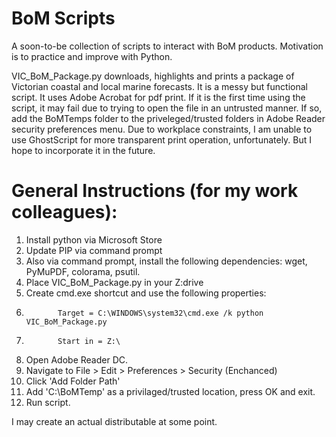 # BoM Scripts

A soon-to-be collection of scripts to interact with BoM products. Motivation is to practice and improve with Python.

VIC_BoM_Package.py downloads, highlights and prints a package of Victorian coastal and local marine forecasts.
It is a messy but functional script. It uses Adobe Acrobat for pdf print. If it is the first time using the script, it may fail due to trying to open the file in an  untrusted manner. If so, add the BoMTemps folder to the priveleged/trusted folders in Adobe Reader security preferences menu. Due to workplace constraints, I am unable to use GhostScript for more transparent print operation, unfortunately. But I hope to incorporate it in the future.

# General Instructions (for my work colleagues): 

1. Install python via Microsoft Store
2. Update PIP via command prompt
3. Also via command prompt, install the following dependencies:
wget, PyMuPDF, colorama, psutil.
4. Place VIC_BoM_Package.py in your Z:drive
5. Create cmd.exe shortcut and use the following properties: 
6.            Target = C:\WINDOWS\system32\cmd.exe /k python VIC_BoM_Package.py
7.            Start in = Z:\
8. Open Adobe Reader DC.
9. Navigate to File > Edit > Preferences > Security (Enchanced)
10. Click 'Add Folder Path'
11. Add 'C:\BoMTemp\' as a privilaged/trusted location, press OK and exit.
12. Run script.


I may create an actual distributable at some point.
